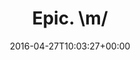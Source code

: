 ---
retweeted: false
source: <a href="https://about.twitter.com/products/tweetdeck" rel="nofollow">TweetDeck</a>
entities:
  user_mentions: []
  urls: []
  symbols: []
  media:
  - expanded_url: https://twitter.com/bascht/status/725264085852495872/photo/1
    indices:
    - '10'
    - '33'
    url: https://t.co/RLlYqPMLaR
    media_url: http://pbs.twimg.com/media/ChCn0CsWkAAgmHo.jpg
    id_str: '725264052524584960'
    id: '725264052524584960'
    media_url_https: https://pbs.twimg.com/media/ChCn0CsWkAAgmHo.jpg
    sizes:
      small:
        w: '460'
        h: '487'
        resize: fit
      large:
        w: '460'
        h: '487'
        resize: fit
      thumb:
        w: '150'
        h: '150'
        resize: crop
      medium:
        w: '460'
        h: '487'
        resize: fit
    type: photo
    display_url: pic.twitter.com/RLlYqPMLaR
  hashtags: []
display_text_range:
- '0'
- '33'
favorite_count: '0'
id_str: '725264085852495872'
truncated: false
retweet_count: '0'
id: '725264085852495872'
possibly_sensitive: false
created_at: Wed Apr 27 10:03:27 +0000 2016
favorited: false
full_text: Epic. \m/
lang: en
extended_entities:
  media:
  - expanded_url: https://twitter.com/bascht/status/725264085852495872/photo/1
    indices:
    - '10'
    - '33'
    url: https://t.co/RLlYqPMLaR
    media_url: http://pbs.twimg.com/media/ChCn0CsWkAAgmHo.jpg
    id_str: '725264052524584960'
    id: '725264052524584960'
    media_url_https: https://pbs.twimg.com/media/ChCn0CsWkAAgmHo.jpg
    sizes:
      small:
        w: '460'
        h: '487'
        resize: fit
      large:
        w: '460'
        h: '487'
        resize: fit
      thumb:
        w: '150'
        h: '150'
        resize: crop
      medium:
        w: '460'
        h: '487'
        resize: fit
    type: photo
    display_url: pic.twitter.com/RLlYqPMLaR
tags:
- pesos:twitter
date: '2016-04-27T10:03:27+00:00'
src: https://twitter.com/bascht/status/725264085852495872
original_url: https://twitter.com/bascht/status/725264085852495872
type: twitter_tweet
media_url: https://img.bascht.com/twitter/pbs.twimg.com/media/ChCn0CsWkAAgmHo.jpg
text: Epic. \m/
title: Epic. \m/

---